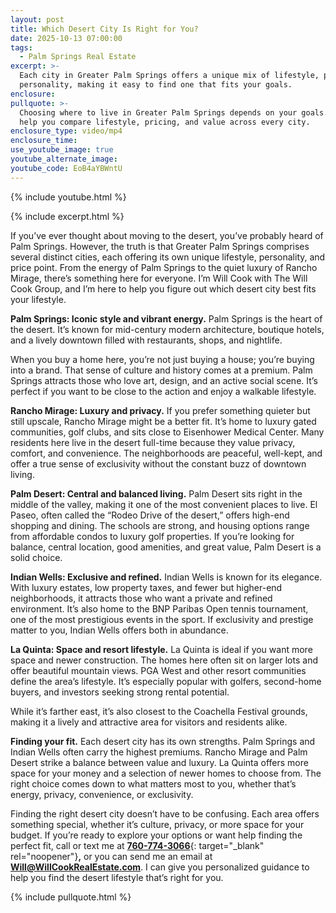```yaml
---
layout: post
title: Which Desert City Is Right for You?
date: 2025-10-13 07:00:00
tags:
  - Palm Springs Real Estate
excerpt: >-
  Each city in Greater Palm Springs offers a unique mix of lifestyle, price, and
  personality, making it easy to find one that fits your goals.
enclosure:
pullquote: >-
  Choosing where to live in Greater Palm Springs depends on your goals. I’ll
  help you compare lifestyle, pricing, and value across every city.
enclosure_type: video/mp4
enclosure_time:
use_youtube_image: true
youtube_alternate_image:
youtube_code: EoB4aYBWntU
---
```

{% include youtube.html %}

{% include excerpt.html %}

If you’ve ever thought about moving to the desert, you’ve probably heard of Palm Springs. However, the truth is that Greater Palm Springs comprises several distinct cities, each offering its own unique lifestyle, personality, and price point. From the energy of Palm Springs to the quiet luxury of Rancho Mirage, there’s something here for everyone. I’m Will Cook with The Will Cook Group, and I’m here to help you figure out which desert city best fits your lifestyle.

**Palm Springs: Iconic style and vibrant energy.** Palm Springs is the heart of the desert. It’s known for mid-century modern architecture, boutique hotels, and a lively downtown filled with restaurants, shops, and nightlife.

When you buy a home here, you’re not just buying a house; you’re buying into a brand. That sense of culture and history comes at a premium. Palm Springs attracts those who love art, design, and an active social scene. It’s perfect if you want to be close to the action and enjoy a walkable lifestyle.

**Rancho Mirage: Luxury and privacy.** If you prefer something quieter but still upscale, Rancho Mirage might be a better fit. It’s home to luxury gated communities, golf clubs, and sits close to Eisenhower Medical Center. Many residents here live in the desert full-time because they value privacy, comfort, and convenience. The neighborhoods are peaceful, well-kept, and offer a true sense of exclusivity without the constant buzz of downtown living.

**Palm Desert: Central and balanced living.** Palm Desert sits right in the middle of the valley, making it one of the most convenient places to live. El Paseo, often called the “Rodeo Drive of the desert,” offers high-end shopping and dining. The schools are strong, and housing options range from affordable condos to luxury golf properties. If you’re looking for balance, central location, good amenities, and great value, Palm Desert is a solid choice.

**Indian Wells: Exclusive and refined.** Indian Wells is known for its elegance. With luxury estates, low property taxes, and fewer but higher-end neighborhoods, it attracts those who want a private and refined environment. It’s also home to the BNP Paribas Open tennis tournament, one of the most prestigious events in the sport. If exclusivity and prestige matter to you, Indian Wells offers both in abundance.

**La Quinta: Space and resort lifestyle.** La Quinta is ideal if you want more space and newer construction. The homes here often sit on larger lots and offer beautiful mountain views. PGA West and other resort communities define the area’s lifestyle. It’s especially popular with golfers, second-home buyers, and investors seeking strong rental potential.

While it’s farther east, it’s also closest to the Coachella Festival grounds, making it a lively and attractive area for visitors and residents alike.

**Finding your fit.** Each desert city has its own strengths. Palm Springs and Indian Wells often carry the highest premiums. Rancho Mirage and Palm Desert strike a balance between value and luxury. La Quinta offers more space for your money and a selection of newer homes to choose from. The right choice comes down to what matters most to you, whether that’s energy, privacy, convenience, or exclusivity.

Finding the right desert city doesn’t have to be confusing. Each area offers something special, whether it’s culture, privacy, or more space for your budget. If you’re ready to explore your options or want help finding the perfect fit, call or text me at [**760-774-3066**](tel:7607743066){: target="_blank" rel="noopener"}**,** or you can send me an email at [**Will@WillCookRealEstate.com**](mailto:Will@WillCookRealEstate.com). I can give you personalized guidance to help you find the desert lifestyle that’s right for you.

{% include pullquote.html %}